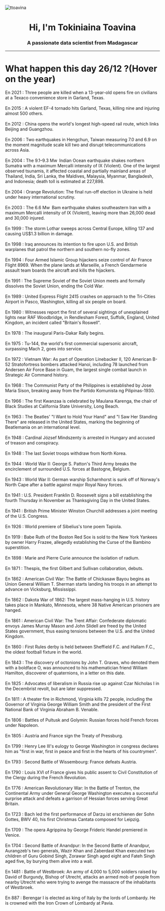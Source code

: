 
<p align="left"> <img src="https://komarev.com/ghpvc/?username=ttoavina&label=Profile%20views&color=0e75b6&style=flat" alt="ttoavina" /> </p>
<h1 align="center">Hi, I'm Tokiniaina Toavina</h1>
<h3 align="center">A passionate data scientist from Madagascar</h3>
    
<hr/>
<h1> What happen this day 26/12 ?(Hover on the year)</h1>

En 2021 : Three people are killed when a 13-year-old opens fire on civilians at a Texaco convenience store in Garland, Texas.
<br/><br/>
En 2015 : A violent EF-4 tornado hits Garland, Texas, killing nine and injuring almost 500 others.
<br/><br/>
En 2012 : China opens the world's longest high-speed rail route, which links Beijing and Guangzhou.
<br/><br/>
En 2006 : Two earthquakes in Hengchun, Taiwan measuring 7.0 and 6.9 on the moment magnitude scale kill two and disrupt telecommunications across Asia.
<br/><br/>
En 2004 : The 9.1–9.3 Mw  Indian Ocean earthquake shakes northern Sumatra with a maximum Mercalli intensity of IX (Violent). One of the largest observed tsunamis, it affected coastal and partially mainland areas of Thailand, India, Sri Lanka, the Maldives, Malaysia, Myanmar, Bangladesh, and Indonesia; death toll is estimated at 227,898.
<br/><br/>
En 2004 : Orange Revolution: The final run-off election in Ukraine is held under heavy international scrutiny.
<br/><br/>
En 2003 : The 6.6 Mw  Bam earthquake shakes southeastern Iran with a maximum Mercalli intensity of IX (Violent), leaving more than 26,000 dead and 30,000 injured.
<br/><br/>
En 1999 : The storm Lothar sweeps across Central Europe, killing 137 and causing US$1.3 billion in damage.
<br/><br/>
En 1998 : Iraq announces its intention to fire upon U.S. and British warplanes that patrol the northern and southern no-fly zones.
<br/><br/>
En 1994 : Four Armed Islamic Group hijackers seize control of Air France Flight 8969. When the plane lands at Marseille, a French Gendarmerie assault team boards the aircraft and kills the hijackers.
<br/><br/>
En 1991 : The Supreme Soviet of the Soviet Union meets and formally dissolves the Soviet Union, ending the Cold War.
<br/><br/>
En 1989 : United Express Flight 2415 crashes on approach to the Tri-Cities Airport in Pasco, Washington, killing all six people on board.
<br/><br/>
En 1980 : Witnesses report the first of several sightings of unexplained lights near RAF Woodbridge, in Rendlesham Forest, Suffolk, England, United Kingdom, an incident called "Britain's Roswell".
<br/><br/>
En 1978 : The inaugural Paris-Dakar Rally begins.
<br/><br/>
En 1975 : Tu-144, the world's first commercial supersonic aircraft, surpassing Mach 2, goes into service.
<br/><br/>
En 1972 : Vietnam War: As part of Operation Linebacker II, 120 American B-52 Stratofortress bombers attacked Hanoi, including 78 launched from Andersen Air Force Base in Guam, the largest single combat launch in Strategic Air Command history.
<br/><br/>
En 1968 : The Communist Party of the Philippines is established by Jose Maria Sison, breaking away from the Partido Komunista ng Pilipinas-1930.
<br/><br/>
En 1966 : The first Kwanzaa is celebrated by Maulana Karenga, the chair of Black Studies at California State University, Long Beach.
<br/><br/>
En 1963 : The Beatles' "I Want to Hold Your Hand" and "I Saw Her Standing There" are released in the United States, marking the beginning of Beatlemania on an international level.
<br/><br/>
En 1948 : Cardinal József Mindszenty is arrested in Hungary and accused of treason and conspiracy.
<br/><br/>
En 1948 : The last Soviet troops withdraw from North Korea.
<br/><br/>
En 1944 : World War II: George S. Patton's Third Army breaks the encirclement of surrounded U.S. forces at Bastogne, Belgium.
<br/><br/>
En 1943 : World War II: German warship Scharnhorst is sunk off of Norway's North Cape after a battle against major Royal Navy forces.
<br/><br/>
En 1941 : U.S. President Franklin D. Roosevelt signs a bill establishing the fourth Thursday in November as Thanksgiving Day in the United States.
<br/><br/>
En 1941 : British Prime Minister Winston Churchill addresses a joint meeting of the U.S. Congress.
<br/><br/>
En 1926 : World premiere of Sibelius's tone poem Tapiola.
<br/><br/>
En 1919 : Babe Ruth of the Boston Red Sox is sold to the New York Yankees by owner Harry Frazee, allegedly establishing the Curse of the Bambino superstition.
<br/><br/>
En 1898 : Marie and Pierre Curie announce the isolation of radium.
<br/><br/>
En 1871 : Thespis, the first Gilbert and Sullivan collaboration, debuts.
<br/><br/>
En 1862 : American Civil War: The Battle of Chickasaw Bayou begins as Union General William T. Sherman starts landing his troops in an attempt to advance on Vicksburg, Mississippi.
<br/><br/>
En 1862 : Dakota War of 1862: The largest mass-hanging in U.S. history takes place in Mankato, Minnesota, where 38 Native American prisoners are hanged.
<br/><br/>
En 1861 : American Civil War: The Trent Affair: Confederate diplomatic envoys James Murray Mason and John Slidell are freed by the United States government, thus easing tensions between the U.S. and the United Kingdom.
<br/><br/>
En 1860 : First Rules derby is held between Sheffield F.C. and Hallam F.C., the oldest football fixture in the world.
<br/><br/>
En 1843 : The discovery of octonions by John T. Graves, who denoted them with a boldface O, was announced to his mathematician friend William Hamilton, discoverer of quaternions, in a letter on this date.
<br/><br/>
En 1825 : Advocates of liberalism in Russia rise up against Czar Nicholas I in the Decembrist revolt, but are later suppressed.
<br/><br/>
En 1811 : A theater fire in Richmond, Virginia kills 72 people, including the Governor of Virginia George William Smith and the president of the First National Bank of Virginia Abraham B. Venable.
<br/><br/>
En 1806 : Battles of Pultusk and Golymin: Russian forces hold French forces under Napoleon.
<br/><br/>
En 1805 : Austria and France sign the Treaty of Pressburg.
<br/><br/>
En 1799 : Henry Lee III's eulogy to George Washington in congress declares him as "first in war, first in peace and first in the hearts of his countrymen".
<br/><br/>
En 1793 : Second Battle of Wissembourg: France defeats Austria.
<br/><br/>
En 1790 : Louis XVI of France gives his public assent to Civil Constitution of the Clergy during the French Revolution.
<br/><br/>
En 1776 : American Revolutionary War: In the Battle of Trenton, the Continental Army under General George Washington executes a successful surprise attack and defeats a garrison of Hessian forces serving Great Britain.
<br/><br/>
En 1723 : Bach led the first performance of Darzu ist erschienen der Sohn Gottes, BWV 40, his first Christmas Cantata composed for Leipzig.
<br/><br/>
En 1709 : The opera Agrippina by George Frideric Handel premiered in Venice.
<br/><br/>
En 1704 : Second Battle of Anandpur: In the Second Battle of Anandpur, Aurangzeb's two generals, Wazir Khan and Zaberdast Khan executed two children of Guru Gobind Singh, Zorawar Singh aged eight and Fateh Singh aged five, by burying them alive into a wall.
<br/><br/>
En 1481 : Battle of Westbroek: An army of 4,000 to 5,000 soldiers raised by David of Burgundy, Bishop of Utrecht, attacks an armed mob of people from nearby Utrecht who were trying to avenge the massacre of the inhabitants of Westbroek.
<br/><br/>
En 887 : Berengar I is elected as king of Italy by the lords of Lombardy. He is crowned with the Iron Crown of Lombardy at Pavia.
<br/><br/>
